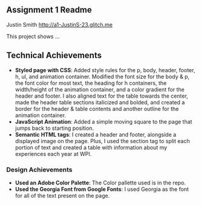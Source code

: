Assignment 1 Readme
---

Justin Smith
http://a1-JustinS-23.glitch.me

This project shows ...

## Technical Achievements
- **Styled page with CSS**: Added style rules for the p, body, header, footer, h, ul, and animation container.
                            Modified the font size for the body & p, the font color for most text, the heading for h containers,
                            the width/height of the animation container, and a color gradient for the header and footer.
                            I also aligned text for the table towards the center, made the header table sections italicized and bolded,
                            and created a border for the header & table contents and another outline for the animation container.
- **JavaScript Animation**: Added a simple moving square to the page that jumps back to starting position.
- **Semantic HTML tags**: I created a header and footer, alongside a displayed image on the page. 
                          Plus, I used the section tag to split each portion of text and created
                          a table with information about my experiences each year at WPI.

### Design Achievements
- **Used an Adobe Color Palette**: The Color pallette used is in the repo.
- **Used the Georgia Font from Google Fonts**: I used Georgia as the font for all of the text present on the page.

